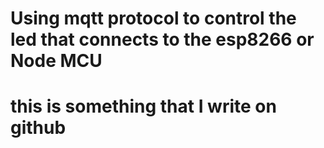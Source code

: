# Using mqtt protocol to control the led that connects to the esp8266 or Node MCU 

# this is something that I write on github 
